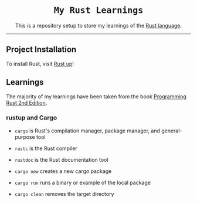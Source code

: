 <div align="center">
  <h1><code>My Rust Learnings</code></h1>
  <p>
    This is a repository setup to store my learnings of the <a href="https://www.rust-lang.org/">Rust language</a>.
  </p>
</div>

---

## Project Installation

To install Rust, visit [Rust up](https://rustup.rs/)!

## Learnings

The majority of my learnings have been taken from the book [Programming Rust 2nd Edition](https://www.oreilly.com/library/view/programming-rust-2nd/9781492052586/).

### rustup and Cargo

- `cargo` is Rust's compilation manager, package manager, and general-purpose tool
- `rustc` is the Rust compiler
- `rustdoc` is the Rust documentation tool

- `cargo new` creates a new cargo package
- `cargo run` runs a binary or example of the local package
- `cargo clean` removes the target directory